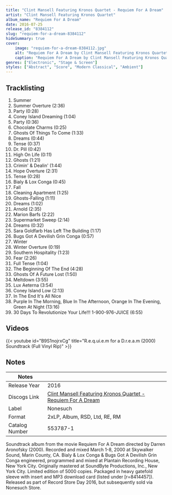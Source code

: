 ```yaml
---
title: "Clint Mansell Featuring Kronos Quartet - Requiem For A Dream"
artist: "Clint Mansell Featuring Kronos Quartet"
album_name: "Requiem For A Dream"
date: 2016-07-25
release_id: "8384112"
slug: "requiem-for-a-dream-8384112"
hideSummary: true
cover:
    image: "requiem-for-a-dream-8384112.jpg"
    alt: "Requiem For A Dream by Clint Mansell Featuring Kronos Quartet"
    caption: "Requiem For A Dream by Clint Mansell Featuring Kronos Quartet"
genres: ["Electronic", "Stage & Screen"]
styles: ["Abstract", "Score", "Modern Classical", "Ambient"]
---
```

## Tracklisting
1. Summer
2. Summer Overture (2:36)
3. Party (0:28)
4. Coney Island Dreaming (1:04)
5. Party (0:36)
6. Chocolate Charms (0:25)
7. Ghosts Of Things To Come (1:33)
8. Dreams (0:44)
9. Tense (0:37)
10. Dr. Pill (0:42)
11. High On Life (0:11)
12. Ghosts (1:21)
13. Crimin' & Dealin' (1:44)
14. Hope Overture (2:31)
15. Tense (0:28)
16. Bialy & Lox Conga (0:45)
17. Fall
18. Cleaning Apartment (1:25)
19. Ghosts-Falling (1:11)
20. Dreams (1:02)
21. Arnold (2:35)
22. Marion Barfs (2:22)
23. Supermarket Sweep (2:14)
24. Dreams (0:32)
25. Sara Goldfarb Has Left The Building (1:17)
26. Bugs Got A Devilish Grin Conga (0:57)
27. Winter
28. Winter Overture (0:19)
29. Southern Hospitality (1:23)
30. Fear (2:26)
31. Full Tense (1:04)
32. The Beginning Of The End (4:28)
33. Ghosts Of A Future Lost (1:50)
34. Meltdown (3:55)
35. Lux Aeterna (3:54)
36. Coney Island Low (2:13)
37. In The End It's All Nice
38. Purple In The Morning, Blue In The Afternoon, Orange In The Evening, Green At Night (13:16)
39. 30 Days To Revolutionize Your Life!!! 1-900-976-JUICE (6:55)

## Videos
{{< youtube id="B9S1nojrxCg" title="R.e.q.ui.e.m for a D.r.e.a.m (2000) Soundtrack (Full Vinyl Rip)" >}}

## Notes
| Notes          |             |
| ---------------| ----------- |
| Release Year   | 2016 |
| Discogs Link   | [Clint Mansell Featuring Kronos Quartet - Requiem For A Dream](https://www.discogs.com/release/8384112-Clint-Mansell-Featuring-Kronos-Quartet-Requiem-For-A-Dream) |
| Label          | Nonesuch |
| Format         | 2xLP, Album, RSD, Ltd, RE, RM |
| Catalog Number | 553787-1 |

Soundtrack album from the movie Requiem For A Dream directed by Darren Aronofsky (2000). Recorded and mixed March 1-8, 2000 at Skywalker Sound, Marin County, CA.  Bialy & Lox Conga & Bugs Got A Devilish Grin Conga engineered, programmed and mixed at Plantain Recording House, New York City.  Originally mastered at SoundByte Productions, Inc., New York City.  Limited edition of 5000 copies. Packaged in heavy gatefold sleeve with insert and MP3 download card (listed under [r=8414457]).  Released as part of Record Store Day 2016, but subsequently sold via Nonesuch Store.
